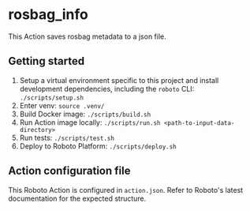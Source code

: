 # rosbag_info

This Action saves rosbag metadata to a json file.

## Getting started

1. Setup a virtual environment specific to this project and install development dependencies, including the `roboto` CLI: `./scripts/setup.sh`
2. Enter venv: `source .venv/`
3. Build Docker image: `./scripts/build.sh`
4. Run Action image locally: `./scripts/run.sh <path-to-input-data-directory>`
5. Run tests: `./scripts/test.sh`
6. Deploy to Roboto Platform: `./scripts/deploy.sh`

## Action configuration file

This Roboto Action is configured in `action.json`. Refer to Roboto's latest documentation for the expected structure.
